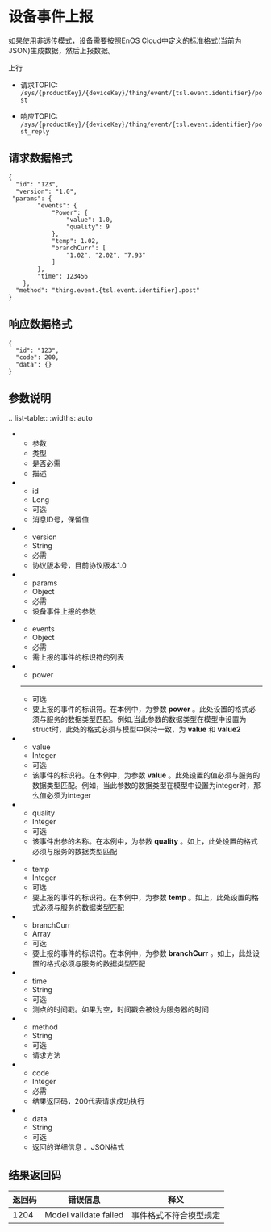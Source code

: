 # 设备事件上报

如果使用非透传模式，设备需要按照EnOS Cloud中定义的标准格式(当前为JSON)生成数据，然后上报数据。

上行
- 请求TOPIC: `/sys/{productKey}/{deviceKey}/thing/event/{tsl.event.identifier}/post`

- 响应TOPIC: `/sys/{productKey}/{deviceKey}/thing/event/{tsl.event.identifier}/post_reply`

## 请求数据格式

```
{
  "id": "123",
  "version": "1.0",
 "params": {
		"events": {
			"Power": {
				"value": 1.0,
				"quality": 9
			},
			"temp": 1.02,
			"branchCurr": [
				"1.02", "2.02", "7.93"
			]
		},
		"time": 123456
	},
  "method": "thing.event.{tsl.event.identifier}.post"
}

```

## 响应数据格式

```
{
  "id": "123",
  "code": 200,
  "data": {}
}
```

## 参数说明

.. list-table::
   :widths: auto

   * - 参数
     - 类型
     - 是否必需
     - 描述
   * - id
     - Long
     - 可选
     - 消息ID号，保留值
   * - version
     - String
     - 必需
     - 协议版本号，目前协议版本1.0
   * - params
     - Object
     - 必需
     - 设备事件上报的参数
   * - events
     - Object
     - 必需
     - 需上报的事件的标识符的列表
   * - power
     -  --
     - 可选
     - 要上报的事件的标识符。在本例中，为参数 **power** 。此处设置的格式必须与服务的数据类型匹配。例如,当此参数的数据类型在模型中设置为struct时，此处的格式必须与模型中保持一致，为 **value** 和 **value2** 
   * - value
     - Integer
     - 可选
     - 该事件的标识符。在本例中，为参数 **value** 。此处设置的值必须与服务的数据类型匹配。例如，当此参数的数据类型在模型中设置为integer时，那么值必须为integer
   * - quality
     - Integer
     - 可选
     - 该事件出参的名称。在本例中，为参数 **quality** 。如上，此处设置的格式必须与服务的数据类型匹配
   * - temp
     - Integer
     - 可选
     - 要上报的事件的标识符。在本例中，为参数 **temp** 。如上，此处设置的格式必须与服务的数据类型匹配
   * - branchCurr
     - Array
     - 可选
     - 要上报的事件的标识符。在本例中，为参数 **branchCurr** 。如上，此处设置的格式必须与服务的数据类型匹配
   * - time
     - String
     - 可选
     - 测点的时间戳。如果为空，时间戳会被设为服务器的时间
   * - method
     - String
     - 可选
     - 请求方法
   * - code
     - Integer
     - 必需
     - 结果返回码，200代表请求成功执行
   * - data
     - String
     - 可选
     - 返回的详细信息 。JSON格式

## 结果返回码

| 返回码 | 错误信息 | 释义 |
|---------|---------|---------|
| 1204 | Model validate failed | 事件格式不符合模型规定 |

<!--end-->
